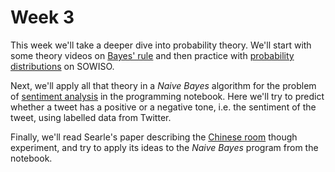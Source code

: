 
# Week 3

This week we'll take a deeper dive into probability theory. We'll start with some
theory videos on [Bayes' rule](/week3/bayes-rule) and then practice with
[probability distributions](/week3/probability-distributions) on SOWISO.

Next, we'll apply all that theory in a *Naive Bayes* algorithm for the problem
of [sentiment analysis](/week3/sentiment-analysis) in the programming notebook.
Here we'll try to predict whether a tweet has a positive or a negative
tone, i.e. the sentiment of the tweet, using labelled data from Twitter.

Finally, we'll read Searle's paper describing the [Chinese room](/week3/chinese-room)
though experiment, and try to apply its ideas to the *Naive Bayes* program from
the notebook.
